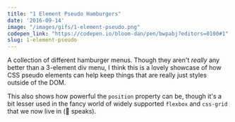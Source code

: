 ```yaml
---
title: "1 Element Pseudo Hamburgers"
date: '2016-09-14'
image: "/images/gifs/1-element-pseudo.png"
codepen_link: "https://codepen.io/bloom-dan/pen/bwpabj?editors=0100#1"
slug: 1-element-pseudo
---
```


A collection of different hamburger menus. Though they aren't _really_ any better than a 3-element div menu, I think this is a lovely showcase of how CSS pseudo elements can help keep things that are really just styles outside of the DOM.

This also shows how powerful the `position` property can be, though it's a bit lesser used in the fancy world of widely supported `flexbox` and `css-grid` that we now live in (👴 speaks).
